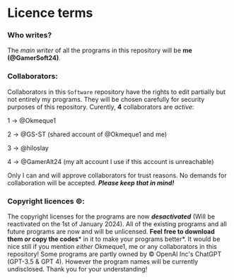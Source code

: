 # Licence terms

### Who writes?
The *main writer* of all the programs in this repository will be **me (@GamerSoft24)**.

### Collaborators:
Collaborators in this `Software` repository have the rights to edit partially but not entirely my programs. They will be chosen carefully for security purposes of this repository.
Curently, **4** collaborators are *active*:

1 -> @Okmeque1

2 -> @GS-ST (shared account of @Okmeque1 and me)

3 -> @hiloslay

4 -> @GamerAlt24 (my alt account I use if this account is unreachable)

Only I can and will approve collaborators for trust reasons. No demands for collaboration will be accepted. ***Please keep that in mind!***

### Copyright licences ©:
The copyright licenses for the programs are now ***desactivated*** (Will be reactivated on the 1st of January 2024). All of the existing programs and all future programs are now and will be unlicensed. **Feel free to download them ***or*** copy the codes*** in it to make your programs better*. It would be nice still if you mention *either* Okmeque1, me or any collaborators in this repository!
Some programs are partly owned by © OpenAI Inc's ChatGPT (GPT-3.5 & GPT 4). However the program names will be currently undisclosed. Thank you for your understanding!
